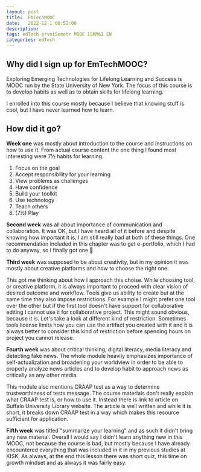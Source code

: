 ```yaml
---
layout: post
title:  EmTechMOOC
date:   2022-12-1 00:52:00
description: 
tags: edTech prvniSemetr MOOC ISKM61 EN
categories: edTech
---
```


## Why did I sign up for EmTechMOOC?

Exploring Emerging Technologies for Lifelong Learning and Success is MOOC run by the State University of New York. The focus of this course is to develop habits as well as to obtain skills for lifelong learning.

I enrolled into this course mostly because I believe that knowing stuff is cool, but I have never learned how to learn.

## How did it go?

**Week one** was mostly about introduction to the course and instructions on how to use it. From actual course content the one thing I found most interesting were 7½ habits for learning. 

1. Focus on the goal
2. Accept responsibility for your learning
3. View problems as challenges
4. Have confidence
5. Build your toolkit
6. Use technology
7. Teach others
7. (7½) Play

**Second week** was all about importance of communication and collaboration. It was OK, but I have heard all of it before and despite knowing how important it is, I am still really bad at both of these things. One recommendation included in this chapter was to get e-portfolio, which I had to do anyway, so I finally got one 🎉

**Third week** was supposed to be about creativity, but in my opinion it was mostly about creative platforms and how to choose the right one. 

This got me thinking about how I approach this choise. While choosing tool, or creative platform, it is always important to proceed with clear vision of desired outcome and workflow. Tools give us ability to create but at the same time they also impose restrictions. For example I might prefer one tool over the other but if the first tool doesn't have support for collaborative editing I cannot use it for collaborative project. This might sound obvious, because it is. Let's take a look at different kind of restriction. Sometimes tools license limits how you can use the artifact you created with it and it is always better to consider this kind of restriction before spending hours on project you cannot release.

**Fourth week** was about critical thinking, digital literacy, media literacy and detecting fake news. The whole module heavily emphasizes importance of self-actualization and broadening your worldview in order to be able to properly analyze news articles and to develop habit to approach news as critically as any other media.

This module also mentions CRAAP test as a way to determine trustworthiness of tests message. The course materials don't really explain what CRAAP test is, or how to use it. Instead there is link to article on Buffalo University Library website. The article is well written and while it is short, it breaks down CRAAP test in a way which makes this resource sufficient for application.

**Fifth week** was titled "summarize your learning" and as such it didn't bring any new material. Overall I would say I didn't learn anything new in this MOOC, not because the course is bad, but mostly because I have already encountered everything that was included in it in my previous studies at KISK. As always, at the end this lesson there was short quiz, this time on growth mindset and as always it was fairly easy.